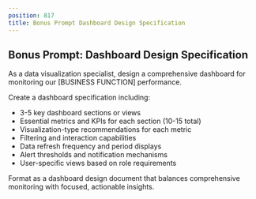 ```yaml
---
position: 817
title: Bonus Prompt Dashboard Design Specification
---
```


## Bonus Prompt: Dashboard Design Specification

As a data visualization specialist, design a comprehensive dashboard for monitoring our [BUSINESS FUNCTION] performance.





Create a dashboard specification including:

- 3-5 key dashboard sections or views
- Essential metrics and KPIs for each section (10-15 total)
- Visualization-type recommendations for each metric
- Filtering and interaction capabilities
- Data refresh frequency and period displays
- Alert thresholds and notification mechanisms
- User-specific views based on role requirements




Format as a dashboard design document that balances comprehensive monitoring with focused, actionable insights.